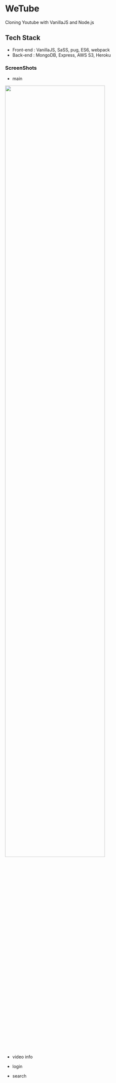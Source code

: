 # WeTube

Cloning Youtube with VanillaJS and Node.js

## Tech Stack

- Front-end : VanillaJS, SaSS, pug, ES6, webpack
- Back-end : MongoDB, Express, AWS S3, Heroku

### ScreenShots

- main

<img src="https://tube-project.s3.ap-northeast-2.amazonaws.com/images/main.PNG" width="80%"></img>

- video info

- login

- search
